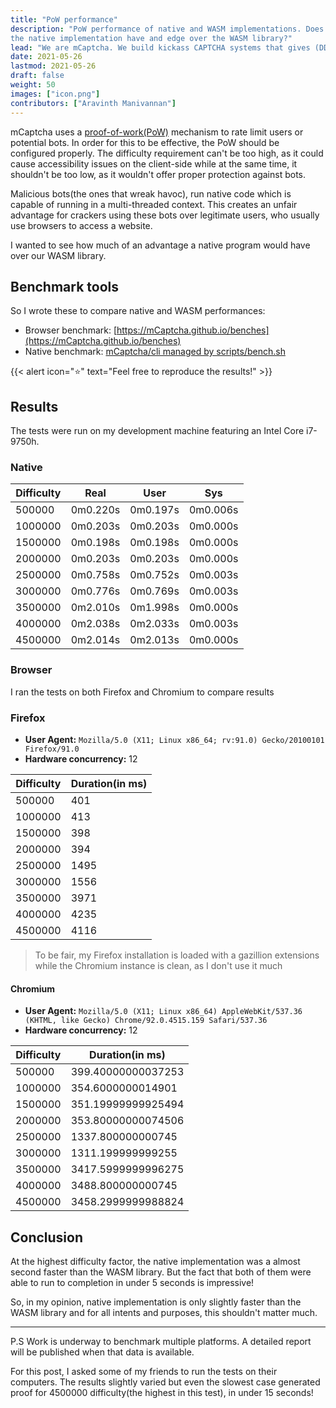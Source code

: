 ```yaml
---
title: "PoW performance"
description: "PoW performance of native and WASM implementations. Does
the native implementation have and edge over the WASM library?"
lead: "We are mCaptcha. We build kickass CAPTCHA systems that gives (DDoS) attackers a run for their money. And we do all of this without tracking your users. Oh and did I mention our UX is great?"
date: 2021-05-26
lastmod: 2021-05-26
draft: false
weight: 50
images: ["icon.png"]
contributors: ["Aravinth Manivannan"]
---
```


mCaptcha uses a
[proof-of-work(PoW)](https://en.wikipedia.org/wiki/Proof_of_work) mechanism
to rate limit users or potential bots. In order for this to be
effective, the PoW should be configured properly. The difficulty
requirement can't be too high, as it could cause accessibility issues on
the client-side while at the same time, it shouldn't be too low, as it
wouldn't offer proper protection against bots.

Malicious bots(the ones that wreak havoc), run native code which is
capable of running in a multi-threaded context. This creates an unfair
advantage for crackers using these bots over legitimate users, who
usually use browsers to access a website.

I wanted to see how much of an advantage a native program would have
over our WASM library.

## Benchmark tools

So I wrote these to compare native and WASM performances:

- Browser benchmark: [https://mCaptcha.github.io/benches](https://mCaptcha.github.io/benches)
- Native benchmark: [mCaptcha/cli managed by scripts/bench.sh](https://github.com/mCaptcha/cli/blob/master/scripts/bench.sh)

{{< alert icon="⭐" text="Feel free to reproduce the results!" >}}

## Results

The tests were run on my development machine featuring an Intel Core
i7-9750h.

### Native

| Difficulty | Real     | User     | Sys      |
| ---------- | -------- | -------- | -------- |
| 500000     | 0m0.220s | 0m0.197s | 0m0.006s |
| 1000000    | 0m0.203s | 0m0.203s | 0m0.000s |
| 1500000    | 0m0.198s | 0m0.198s | 0m0.000s |
| 2000000    | 0m0.203s | 0m0.203s | 0m0.000s |
| 2500000    | 0m0.758s | 0m0.752s | 0m0.003s |
| 3000000    | 0m0.776s | 0m0.769s | 0m0.003s |
| 3500000    | 0m2.010s | 0m1.998s | 0m0.000s |
| 4000000    | 0m2.038s | 0m2.033s | 0m0.003s |
| 4500000    | 0m2.014s | 0m2.013s | 0m0.000s |

### Browser

I ran the tests on both Firefox and Chromium to compare results

### Firefox

- **User Agent:** `Mozilla/5.0 (X11; Linux x86_64; rv:91.0) Gecko/20100101 Firefox/91.0`
- **Hardware concurrency:** 12

| Difficulty | Duration(in ms) |
| ---------- | --------------- |
| 500000     | 401             |
| 1000000    | 413             |
| 1500000    | 398             |
| 2000000    | 394             |
| 2500000    | 1495            |
| 3000000    | 1556            |
| 3500000    | 3971            |
| 4000000    | 4235            |
| 4500000    | 4116            |

> To be fair, my Firefox installation is loaded with a gazillion
> extensions while the Chromium instance is clean, as I don't use it
> much

#### Chromium

- **User Agent:** `Mozilla/5.0 (X11; Linux x86_64) AppleWebKit/537.36 (KHTML, like Gecko) Chrome/92.0.4515.159 Safari/537.36`
- **Hardware concurrency:** 12

| Difficulty | Duration(in ms)    |
| ---------- | ------------------ |
| 500000     | 399.40000000037253 |
| 1000000    | 354.6000000014901  |
| 1500000    | 351.19999999925494 |
| 2000000    | 353.80000000074506 |
| 2500000    | 1337.800000000745  |
| 3000000    | 1311.199999999255  |
| 3500000    | 3417.5999999996275 |
| 4000000    | 3488.800000000745  |
| 4500000    | 3458.2999999988824 |

## Conclusion

At the highest difficulty factor, the native implementation was a almost second
faster than the WASM library. But the fact that both of them were able
to run to completion in under 5 seconds is impressive!

So, in my opinion, native implementation is only slightly faster than
the WASM library and for all intents and purposes, this shouldn't matter
much.

---

P.S Work is underway to benchmark multiple platforms. A detailed report
will be published when that data is available.

For this post, I asked some of my friends to run the tests on their
computers. The results slightly varied but even the slowest case
generated proof for 4500000 difficulty(the highest in this test), in under
15 seconds!
